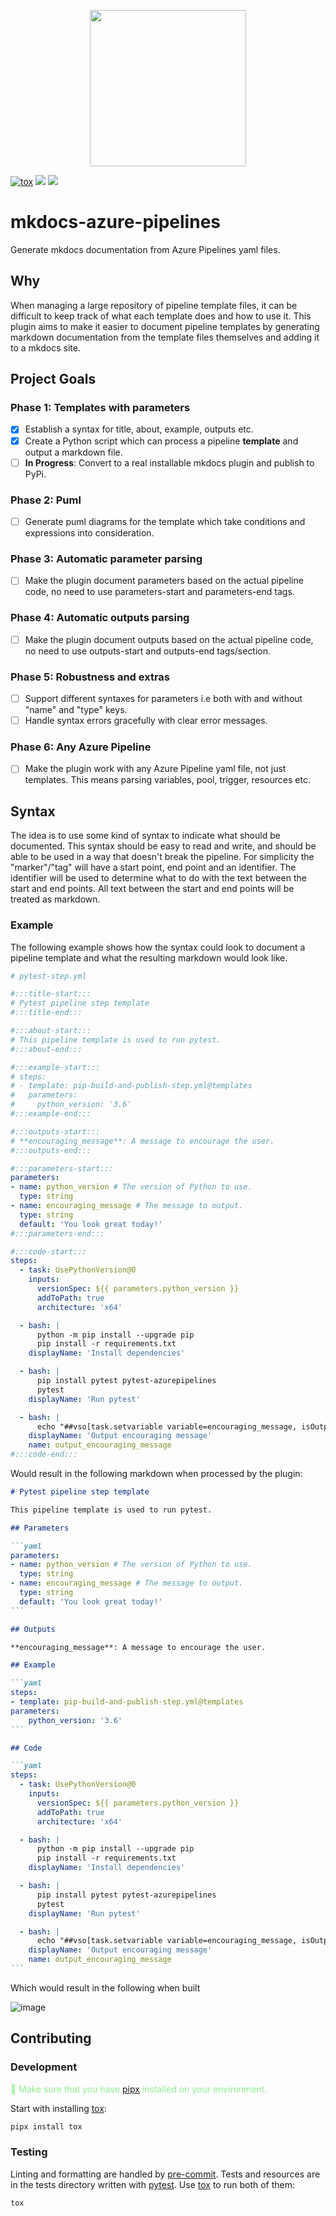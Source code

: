<p align="center">
  <img src="https://github.com/Wesztman/mkdocs-azure-pipelines/assets/54413402/5d0e50ea-843a-4e63-8660-785371fd63d0" width="250">
</p>

[![tox](https://github.com/Wesztman/mkdocs-azure-pipelines/actions/workflows/tox.yml/badge.svg)](https://github.com/Wesztman/mkdocs-azure-pipelines/actions/workflows/tox.yml)
![](https://img.shields.io/badge/Python-%3E=3.10-blue)
![](https://img.shields.io/badge/Under%20Development%20-fc2803)

# mkdocs-azure-pipelines
Generate mkdocs documentation from Azure Pipelines yaml files.

## Why

When managing a large repository of pipeline template files, it can be difficult to keep track of what each template does and how to use it. This plugin aims to make it easier to document pipeline templates by generating markdown documentation from the template files themselves and adding it to a mkdocs site.

## Project Goals

### Phase 1: Templates with parameters
- [x] Establish a syntax for title, about, example, outputs etc.
- [x] Create a Python script which can process a pipeline **template** and output a markdown file.
- [ ] **In Progress**: Convert to a real installable mkdocs plugin and publish to PyPi.

### Phase 2: Puml

- [ ] Generate puml diagrams for the template which take conditions and expressions into consideration.

### Phase 3: Automatic parameter parsing

- [ ] Make the plugin document parameters based on the actual pipeline code, no need to use parameters-start and parameters-end tags.

### Phase 4: Automatic outputs parsing

- [ ] Make the plugin document outputs based on the actual pipeline code, no need to use outputs-start and outputs-end tags/section.

### Phase 5: Robustness and extras

- [ ] Support different syntaxes for parameters i.e both with and without "name" and "type" keys.
- [ ] Handle syntax errors gracefully with clear error messages.

### Phase 6: Any Azure Pipeline

- [ ] Make the plugin work with any Azure Pipeline yaml file, not just templates. This means parsing variables, pool, trigger, resources etc.

## Syntax

The idea is to use some kind of syntax to indicate what should be documented. This syntax should be easy to read and write, and should be able to be used in a way that doesn't break the pipeline. For simplicity the "marker"/"tag" will have a start point, end point and an identifier. The identifier will be used to determine what to do with the text between the start and end points. All text between the start and end points will be treated as markdown.

### Example

The following example shows how the syntax could look to document a pipeline template and what the resulting markdown would look like.

```yaml
# pytest-step.yml

#:::title-start:::
# Pytest pipeline step template
#:::title-end:::

#:::about-start:::
# This pipeline template is used to run pytest.
#:::about-end:::

#:::example-start:::
# steps:
# - template: pip-build-and-publish-step.yml@templates
#   parameters:
#     python_version: '3.6'
#:::example-end:::

#:::outputs-start:::
# **encouraging_message**: A message to encourage the user.
#:::outputs-end:::

#:::parameters-start:::
parameters:
- name: python_version # The version of Python to use.
  type: string
- name: encouraging_message # The message to output.
  type: string
  default: 'You look great today!'
#:::parameters-end:::

#:::code-start:::
steps:
  - task: UsePythonVersion@0
    inputs:
      versionSpec: ${{ parameters.python_version }}
      addToPath: true
      architecture: 'x64'

  - bash: |
      python -m pip install --upgrade pip
      pip install -r requirements.txt
    displayName: 'Install dependencies'

  - bash: |
      pip install pytest pytest-azurepipelines
      pytest
    displayName: 'Run pytest'

  - bash: |
      echo "##vso[task.setvariable variable=encouraging_message, isOutput=true]${{ parameters.encouraging_message }}"
    displayName: 'Output encouraging message'
    name: output_encouraging_message
#:::code-end:::
```

Would result in the following markdown when processed by the plugin:

``````markdown
# Pytest pipeline step template

This pipeline template is used to run pytest.

## Parameters

```yaml
parameters:
- name: python_version # The version of Python to use.
  type: string
- name: encouraging_message # The message to output.
  type: string
  default: 'You look great today!'
```

## Outputs

**encouraging_message**: A message to encourage the user.

## Example

```yaml
steps:
- template: pip-build-and-publish-step.yml@templates
parameters:
    python_version: '3.6'
```

## Code

```yaml
steps:
  - task: UsePythonVersion@0
    inputs:
      versionSpec: ${{ parameters.python_version }}
      addToPath: true
      architecture: 'x64'

  - bash: |
      python -m pip install --upgrade pip
      pip install -r requirements.txt
    displayName: 'Install dependencies'

  - bash: |
      pip install pytest pytest-azurepipelines
      pytest
    displayName: 'Run pytest'

  - bash: |
      echo "##vso[task.setvariable variable=encouraging_message, isOutput=true]You look great today!"
    displayName: 'Output encouraging message'
    name: output_encouraging_message
```
``````

Which would result in the following when built

![image](https://github.com/Wesztman/mkdocs-azure-pipelines/assets/54413402/b130cde2-4b53-4510-8ad6-5a46850eeae9)


## Contributing

### Development

<span style="color: lightgreen"> 🔔 Make sure that you have [pipx](https://pypa.github.io/pipx/installation/) installed on your environment.</span>

Start with installing [tox](https://tox.wiki/en/4.12.1/):

```bash
pipx install tox
```

### Testing
Linting and formatting are handled by [pre-commit](https://pre-commit.com/). Tests and resources are in the tests directory written with [pytest](https://docs.pytest.org/en/latest/). Use [tox](https://tox.wiki/en/4.11.3/index.html) to run both of them:

```bash
tox
```

